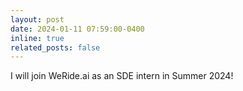 ```yaml
---
layout: post
date: 2024-01-11 07:59:00-0400
inline: true
related_posts: false
---
```

I will join WeRide.ai as an SDE intern in Summer 2024!
